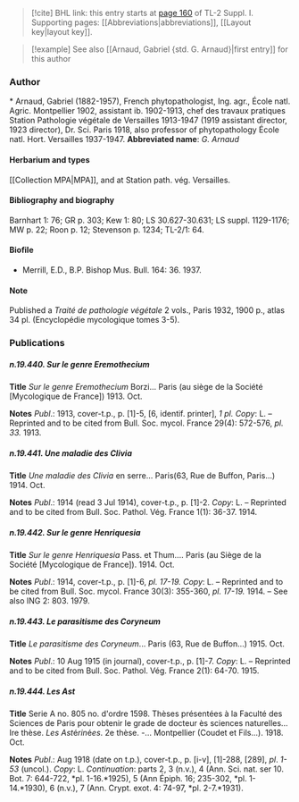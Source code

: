 > [!cite] BHL link: this entry starts at [page 160](https://www.biodiversitylibrary.org/page/33264887) of TL-2 Suppl. I.
> Supporting pages: [[Abbreviations|abbreviations]], [[Layout key|layout key]].

> [!example] See also [[Arnaud, Gabriel {std. G. Arnaud}|first entry]] for this author

### Author

\* Arnaud, Gabriel (1882-1957), French phytopathologist, Ing. agr., École natl. Agric. Montpellier 1902, assistant ib. 1902-1913, chef des travaux pratiques Station Pathologie végétale de Versailles 1913-1947 (1919 assistant director, 1923 director), Dr. Sci. Paris 1918, also professor of phytopathology École natl. Hort. Versailles 1937-1947. 
**Abbreviated name**: *G. Arnaud*

#### Herbarium and types

[[Collection MPA|MPA]], and at Station path. vég. Versailles.

#### Bibliography and biography

Barnhart 1: 76; GR p. 303; Kew 1: 80; LS 30.627-30.631; LS suppl. 1129-1176; MW p. 22; Roon p. 12; Stevenson p. 1234; TL-2/1: 64.

#### Biofile

- Merrill, E.D., B.P. Bishop Mus. Bull. 164: 36. 1937.

#### Note

Published a *Traité de pathologie végétale* 2 vols., Paris 1932, 1900 p., atlas 34 pl. (Encyclopédie mycologique tomes 3-5).

### Publications

##### n.19.440. Sur le genre Eremothecium

**Title**
*Sur le genre Eremothecium* Borzi... Paris (au siège de la Société \[Mycologique de France\]) 1913. Oct.

**Notes**
*Publ*.: 1913, cover-t.p., p. \[1\]-5, \[6, identif. printer\], *1 pl. Copy*: L. – Reprinted and to be cited from Bull. Soc. mycol. France 29(4): 572-576, *pl. 33.* 1913.

##### n.19.441. Une maladie des Clivia

**Title**
*Une maladie des Clivia* en serre... Paris(63, Rue de Buffon, Paris...) 1914. Oct.

**Notes**
*Publ*.: 1914 (read 3 Jul 1914), cover-t.p., p. \[1\]-2. *Copy*: L. – Reprinted and to be cited from Bull. Soc. Pathol. Vég. France 1(1): 36-37. 1914.

##### n.19.442. Sur le genre Henriquesia

**Title**
*Sur le genre Henriquesia* Pass. et Thum.... Paris (au Siège de la Société \[Mycologique de France\]). 1914. Oct.

**Notes**
*Publ*.: 1914, cover-t.p., p. \[1\]-6, *pl. 17-19. Copy*: L. – Reprinted and to be cited from Bull. Soc. mycol. France 30(3): 355-360, *pl. 17-19.* 1914. – See also ING 2: 803. 1979.

##### n.19.443. Le parasitisme des Coryneum

**Title**
*Le parasitisme des Coryneum*... Paris (63, Rue de Buffon...) 1915. Oct.

**Notes**
*Publ*.: 10 Aug 1915 (in journal), cover-t.p., p. \[1\]-7. *Copy*: L. – Reprinted and to be cited from Bull. Soc. Pathol. Vég. France 2(1): 64-70. 1915.

##### n.19.444. Les Ast

**Title**
Serie A no. 805 no. d'ordre 1598. Thèses présentées à la Faculté des Sciences de Paris pour obtenir le grade de docteur ès sciences naturelles... Ire thèse. *Les Ast*é*rin*é*es*. 2e thèse. -... Montpellier (Coudet et Fils...). 1918. Oct.

**Notes**
*Publ*.: Aug 1918 (date on t.p.), cover-t.p., p. \[i-v\], \[1\]-288, \[289\], *pl*. *1-53* (uncol.). *Copy*: L.
*Continuation*: parts 2, 3 (n.v.), 4 (Ann. Sci. nat. ser 10. Bot. 7: 644-722, *pl. 1-16.*1925), 5 (Ann Épiph. 16; 235-302, *pl. 1-14.*1930), 6 (n.v.), 7 (Ann. Crypt. exot. 4: 74-97, *pl. 2-7.*1931).

